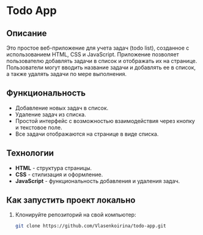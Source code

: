 # Todo App

## Описание
Это простое веб-приложение для учета задач (todo list), созданное с использованием HTML, CSS и JavaScript. Приложение позволяет пользователю добавлять задачи в список и отображать их на странице. Пользователи могут вводить название задачи и добавлять ее в список, а также удалять задачи по мере выполнения.

## Функциональность
- Добавление новых задач в список.
- Удаление задач из списка.
- Простой интерфейс с возможностью взаимодействия через кнопку и текстовое поле.
- Все задачи отображаются на странице в виде списка.

## Технологии
- **HTML** - структура страницы.
- **CSS** - стилизация и оформление.
- **JavaScript** - функциональность добавления и удаления задач.

## Как запустить проект локально

1. Клонируйте репозиторий на свой компьютер:

   ```bash
   git clone https://github.com/Vlasenkoirina/todo-app.git
